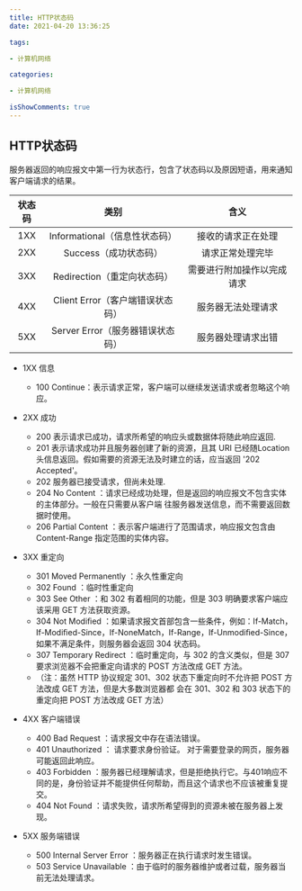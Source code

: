 ```yaml
---
title: HTTP状态码
date: 2021-04-20 13:36:25

tags:

- 计算机网络

categories:

- 计算机网络

isShowComments: true
---
```


## HTTP状态码

服务器返回的响应报文中第一行为状态行，包含了状态码以及原因短语，用来通知客户端请求的结果。

| 状态码 |               类别               |            含义            |
| :----: | :------------------------------: | :------------------------: |
|  1XX   |  Informational（信息性状态码）   |     接收的请求正在处理     |
|  2XX   |      Success（成功状态码）       |      请求正常处理完毕      |
|  3XX   |   Redirection（重定向状态码）    | 需要进行附加操作以完成请求 |
|  4XX   | Client Error（客户端错误状态码） |     服务器无法处理请求     |
|  5XX   | Server Error（服务器错误状态码） |     服务器处理请求出错     |

- 1XX  信息
    - 100 Continue：表示请求正常，客户端可以继续发送请求或者忽略这个响应。

- 2XX 成功
    - 200  表示请求已成功，请求所希望的响应头或数据体将随此响应返回.
    - 201  表示请求成功并且服务器创建了新的资源，且其 URI 已经随Location 头信息返回。假如需要的资源无法及时建立的话，应当返回 '202 Accepted'。
    - 202  服务器已接受请求，但尚未处理.
    - 204 No Content ：请求已经成功处理，但是返回的响应报文不包含实体的主体部分。一般在只需要从客户端 往服务器发送信息，而不需要返回数据时使用。
    - 206 Partial Content ：表示客户端进行了范围请求，响应报文包含由 Content-Range 指定范围的实体内容。

- 3XX 重定向
    - 301  Moved Permanently ：永久性重定向
    - 302  Found ：临时性重定向
    - 303  See Other ：和 302 有着相同的功能，但是 303 明确要求客户端应该采用 GET 方法获取资源。
    - 304  Not Modiﬁed ：如果请求报文首部包含一些条件，例如：If-Match，If-Modiﬁed-Since，If-NoneMatch，If-Range，If-Unmodiﬁed-Since，如果不满足条件，则服务器会返回 304 状态码。
    - 307  Temporary Redirect ：临时重定向，与 302 的含义类似，但是 307 要求浏览器不会把重定向请求的 POST 方法改成 GET 方法。
    - （注：虽然 HTTP 协议规定 301、302 状态下重定向时不允许把 POST 方法改成 GET 方法，但是大多数浏览器都 会在 301、302 和 303 状态下的重定向把 POST 方法改成 GET 方法）

- 4XX 客户端错误
    - 400  Bad Request ：请求报文中存在语法错误。
    - 401  Unauthorized ： 请求要求身份验证。 对于需要登录的网页，服务器可能返回此响应。
    - 403  Forbidden ：服务器已经理解请求，但是拒绝执行它。与401响应不同的是，身份验证并不能提供任何帮助，而且这个请求也不应该被重复提交。
    - 404  Not Found ：请求失败，请求所希望得到的资源未被在服务器上发现。

- 5XX 服务端错误
    - 500 Internal Server Error ：服务器正在执行请求时发生错误。
    - 503 Service Unavailable ：由于临时的服务器维护或者过载，服务器当前无法处理请求。
